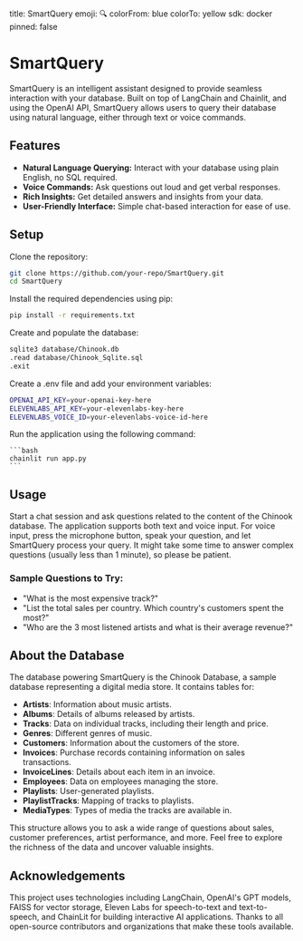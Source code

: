 title: SmartQuery
emoji: 🔍
colorFrom: blue
colorTo: yellow
sdk: docker
pinned: false

# SmartQuery

SmartQuery is an intelligent assistant designed to provide seamless interaction with your database. Built on top of LangChain and Chainlit, and using the OpenAI API, SmartQuery allows users to query their database using natural language, either through text or voice commands.

## Features

- **Natural Language Querying:** Interact with your database using plain English, no SQL required.
- **Voice Commands:** Ask questions out loud and get verbal responses.
- **Rich Insights:** Get detailed answers and insights from your data.
- **User-Friendly Interface:** Simple chat-based interaction for ease of use.

## Setup

Clone the repository:

```bash
git clone https://github.com/your-repo/SmartQuery.git
cd SmartQuery
```

Install the required dependencies using pip:

```bash
pip install -r requirements.txt
```

Create and populate the database:

```bash
sqlite3 database/Chinook.db
.read database/Chinook_Sqlite.sql
.exit
```

Create a .env file and add your environment variables:

```bash
OPENAI_API_KEY=your-openai-key-here
ELEVENLABS_API_KEY=your-elevenlabs-key-here
ELEVENLABS_VOICE_ID=your-elevenlabs-voice-id-here
```

Run the application using the following command:

    ```bash
    chainlit run app.py
    ```

## Usage

Start a chat session and ask questions related to the content of the Chinook database. The application supports both text and voice input. For voice input, press the microphone button, speak your question, and let SmartQuery process your query. It might take some time to answer complex questions (usually less than 1 minute), so please be patient.

### Sample Questions to Try:

- "What is the most expensive track?"
- "List the total sales per country. Which country's customers spent the most?"
- "Who are the 3 most listened artists and what is their average revenue?"

## About the Database

The database powering SmartQuery is the Chinook Database, a sample database representing a digital media store. It contains tables for:

- **Artists**: Information about music artists.
- **Albums**: Details of albums released by artists.
- **Tracks**: Data on individual tracks, including their length and price.
- **Genres**: Different genres of music.
- **Customers**: Information about the customers of the store.
- **Invoices**: Purchase records containing information on sales transactions.
- **InvoiceLines**: Details about each item in an invoice.
- **Employees**: Data on employees managing the store.
- **Playlists**: User-generated playlists.
- **PlaylistTracks**: Mapping of tracks to playlists.
- **MediaTypes**: Types of media the tracks are available in.

This structure allows you to ask a wide range of questions about sales, customer preferences, artist performance, and more. Feel free to explore the richness of the data and uncover valuable insights.

## Acknowledgements

This project uses technologies including LangChain, OpenAI's GPT models, FAISS for vector storage, Eleven Labs for speech-to-text and text-to-speech, and ChainLit for building interactive AI applications. Thanks to all open-source contributors and organizations that make these tools available.
